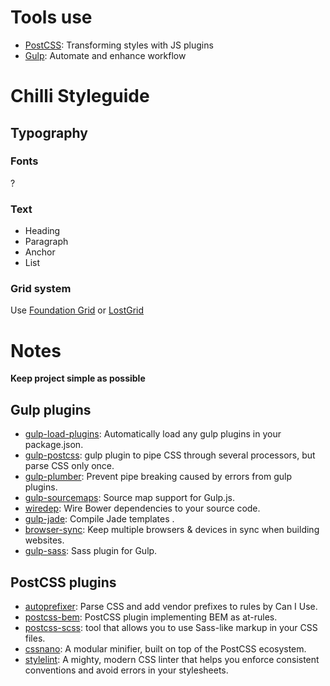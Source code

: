 # Tools use

* [PostCSS](https://github.com/postcss/postcss): Transforming styles with JS plugins
* [Gulp](gulpjs.com): Automate and enhance workflow

# Chilli Styleguide

## Typography

### Fonts

?

### Text

* Heading
* Paragraph
* Anchor
* List

### Grid system

Use [Foundation Grid](http://foundation.zurb.com/) or [LostGrid](https://github.com/peterramsing/lost)

# Notes

__Keep project simple as possible__

## Gulp plugins

* [gulp-load-plugins](https://www.npmjs.com/package/gulp-load-plugins): Automatically load any gulp plugins in your package.json.
* [gulp-postcss](https://www.npmjs.com/package/gulp-postcss/): gulp plugin to pipe CSS through several processors, but parse CSS only once.
* [gulp-plumber](https://www.npmjs.com/package/gulp-plumber): Prevent pipe breaking caused by errors from gulp plugins.
* [gulp-sourcemaps](https://www.npmjs.com/package/gulp-sourcemaps): Source map support for Gulp.js.
* [wiredep](https://www.npmjs.com/package/wiredep): Wire Bower dependencies to your source code.
* [gulp-jade](https://www.npmjs.com/package/gulp-jade): Compile Jade templates
.
* [browser-sync](https://github.com/Browsersync/browser-sync): Keep multiple browsers & devices in sync when building websites.
* [gulp-sass](https://www.npmjs.com/package/gulp-sass): Sass plugin for Gulp.

## PostCSS plugins

* [autoprefixer](https://github.com/postcss/autoprefixer): Parse CSS and add vendor prefixes to rules by Can I Use.
* [postcss-bem](https://github.com/ileri/postcss-bem): PostCSS plugin implementing BEM as at-rules.
* [postcss-scss](https://github.com/jonathantneal/precss): tool that allows you to use Sass-like markup in your CSS files.
* [cssnano](https://github.com/ben-eb/cssnano): A modular minifier, built on top of the PostCSS ecosystem.
* [stylelint](https://github.com/stylelint/stylelint): A mighty, modern CSS linter that helps you enforce consistent conventions and avoid errors in your stylesheets.

